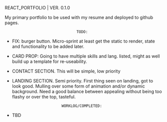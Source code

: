 REACT_PORTFOLIO | VER. 0.1.0

My primary portfolio to be used with my resume and deployed to github pages.


                                    TODO: 

* FIX: burger button. Micro-sprint at least get the static to render, state 
    and functionality to be added later. 

* CARD PROP:
    Going to have multiple skills and lang. listed, might as well build 
    up a template for re-useability. 

* CONTACT SECTION.
     This will be simple, low priority

* LANDING SECTION. 
    Semi priority. First thing seen on landing, got to look good. Mulling over 
    some form of animation and/or dynamic background. Need a good balance between
    appealing without being too flashy or over the top, tasteful.








                            WORKLOG/COMPLETED:

* TBD